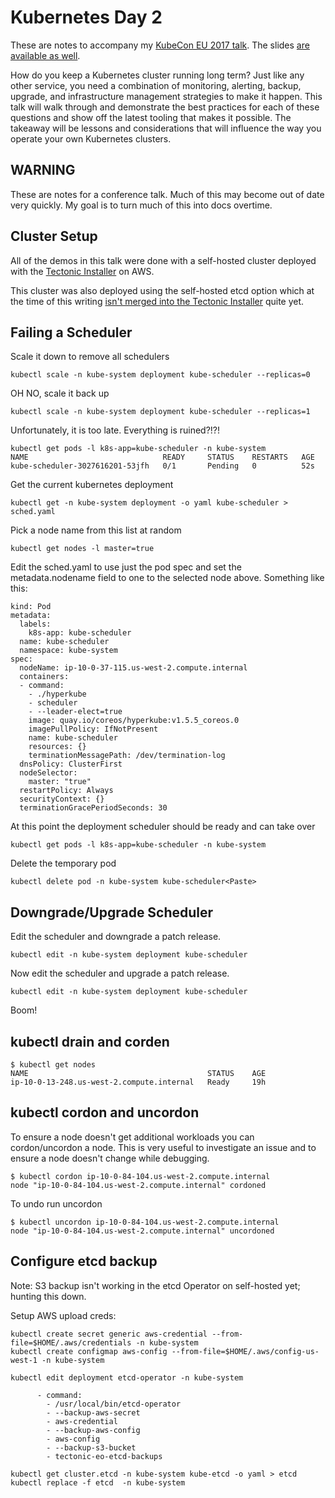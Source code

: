 # Kubernetes Day 2

These are notes to accompany my [KubeCon EU 2017 talk](https://cloudnativeeu2017.sched.com/event/9Tcw/kubernetes-day-2-cluster-operations-i-brandon-philips-coreos). The slides [are available as well](https://docs.google.com/presentation/d/1LpiWAGbK77Ha8mOxyw01VlZ18zdMSNimhsrb35sUFv8/edit?usp=sharing).

How do you keep a Kubernetes cluster running long term? Just like any other service, you need a combination of monitoring, alerting, backup, upgrade, and infrastructure management strategies to make it happen. This talk will walk through and demonstrate the best practices for each of these questions and show off the latest tooling that makes it possible. The takeaway will be lessons and considerations that will influence the way you operate your own Kubernetes clusters.

## WARNING

These are notes for a conference talk. Much of this may become out of date very quickly. My goal is to turn much of this into docs overtime.

## Cluster Setup

All of the demos in this talk were done with a self-hosted cluster deployed with the [Tectonic Installer](https://github.com/coreos/tectonic-installer#tectonic-installer) on AWS.

This cluster was also deployed using the self-hosted etcd option which at the time of this writing [isn't merged into the Tectonic Installer](https://github.com/coreos/tectonic-installer/pull/135) quite yet.

## Failing a Scheduler

Scale it down to remove all schedulers

```
kubectl scale -n kube-system deployment kube-scheduler --replicas=0
```

OH NO, scale it back up

```
kubectl scale -n kube-system deployment kube-scheduler --replicas=1
```

Unfortunately, it is too late. Everything is ruined?!?!

```
kubectl get pods -l k8s-app=kube-scheduler -n kube-system
NAME                              READY     STATUS    RESTARTS   AGE
kube-scheduler-3027616201-53jfh   0/1       Pending   0          52s
```

Get the current kubernetes deployment

```
kubectl get -n kube-system deployment -o yaml kube-scheduler > sched.yaml
```

Pick a node name from this list at random

```
kubectl get nodes -l master=true
```

Edit the sched.yaml to use just the pod spec and set the metadata.nodename field to one to the selected node above. Something like this:

```
kind: Pod
metadata:
  labels:
    k8s-app: kube-scheduler
  name: kube-scheduler
  namespace: kube-system
spec:
  nodeName: ip-10-0-37-115.us-west-2.compute.internal
  containers:
  - command:
    - ./hyperkube
    - scheduler
    - --leader-elect=true
    image: quay.io/coreos/hyperkube:v1.5.5_coreos.0
    imagePullPolicy: IfNotPresent
    name: kube-scheduler
    resources: {}
    terminationMessagePath: /dev/termination-log
  dnsPolicy: ClusterFirst
  nodeSelector:
    master: "true"
  restartPolicy: Always
  securityContext: {}
  terminationGracePeriodSeconds: 30
```

At this point the deployment scheduler should be ready and can take over

```
kubectl get pods -l k8s-app=kube-scheduler -n kube-system
```

Delete the temporary pod

```
kubectl delete pod -n kube-system kube-scheduler<Paste>
```

## Downgrade/Upgrade Scheduler

Edit the scheduler and downgrade a patch release.

```
kubectl edit -n kube-system deployment kube-scheduler
```

Now edit the scheduler and upgrade a patch release.

```
kubectl edit -n kube-system deployment kube-scheduler
```

Boom!

## kubectl drain and corden

```
$ kubectl get nodes
NAME                                        STATUS    AGE
ip-10-0-13-248.us-west-2.compute.internal   Ready     19h
```

## kubectl cordon and uncordon

To ensure a node doesn't get additional workloads you can cordon/uncordon a node. This is very useful to investigate an issue and to ensure a node doesn't change while debugging.

```
$ kubectl cordon ip-10-0-84-104.us-west-2.compute.internal
node "ip-10-0-84-104.us-west-2.compute.internal" cordoned
```

To undo run uncordon

```
$ kubectl uncordon ip-10-0-84-104.us-west-2.compute.internal
node "ip-10-0-84-104.us-west-2.compute.internal" uncordoned
```


## Configure etcd backup

Note: S3 backup isn't working in the etcd Operator on self-hosted yet; hunting this down.

Setup AWS upload creds:

```
kubectl create secret generic aws-credential --from-file=$HOME/.aws/credentials -n kube-system
kubectl create configmap aws-config --from-file=$HOME/.aws/config-us-west-1 -n kube-system
```

```
kubectl edit deployment etcd-operator -n kube-system
```


```
      - command:
        - /usr/local/bin/etcd-operator
        - --backup-aws-secret
        - aws-credential
        - --backup-aws-config
        - aws-config
        - --backup-s3-bucket
        - tectonic-eo-etcd-backups
```

```
kubectl get cluster.etcd -n kube-system kube-etcd -o yaml > etcd
kubectl replace -f etcd  -n kube-system
```
